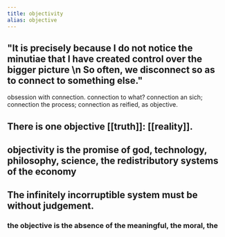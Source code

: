 ```yaml
---
title: objectivity
alias: objective
---
```


## "It is precisely because I do not notice the minutiae that I have created control over the bigger picture \\n So often, we disconnect so as to connect to something else."
obsession with connection. connection to what? connection an sich; connection the process; connection as reified, as objective.
## There is one objective [[truth]]: [[reality]].
## objectivity is the promise of god, technology, philosophy, science, the redistributory systems of the economy
## The infinitely incorruptible system must be without judgement.
### the objective is the absence of the meaningful, the moral, the
##
